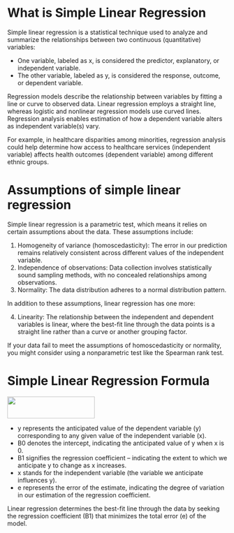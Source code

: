 # What is Simple Linear Regression

Simple linear regression is a statistical technique used to analyze and summarize the relationships between two continuous (quantitative) variables:

* One variable, labeled as x, is considered the predictor, explanatory, or independent variable.
* The other variable, labeled as y, is considered the response, outcome, or dependent variable.

Regression models describe the relationship between variables by fitting a line or curve to observed data. Linear regression employs a straight line, whereas logistic and nonlinear regression models use curved lines. Regression analysis enables estimation of how a dependent variable alters as independent variable(s) vary.

For example, in healthcare disparities among minorities, regression analysis could help determine how access to healthcare services (independent variable) affects health outcomes (dependent variable) among different ethnic groups.

# Assumptions of simple linear regression
Simple linear regression is a parametric test, which means it relies on certain assumptions about the data. These assumptions include:

1. Homogeneity of variance (homoscedasticity): The error in our prediction remains relatively consistent across different values of the independent variable.
2. Independence of observations: Data collection involves statistically sound sampling methods, with no concealed relationships among observations.
3. Normality: The data distribution adheres to a normal distribution pattern.

In addition to these assumptions, linear regression has one more:

4. Linearity: The relationship between the independent and dependent variables is linear, where the best-fit line through the data points is a straight line rather than a curve or another grouping factor.

If your data fail to meet the assumptions of homoscedasticity or normality, you might consider using a nonparametric test like the Spearman rank test.

# Simple Linear Regression Formula
<img src="https://www.scribbr.com/wp-content/ql-cache/quicklatex.com-24c2acc90e12e44ba70f7cae7508ae7e_l3.png" width="200" height="50">

* y represents the anticipated value of the dependent variable (y) corresponding to any given value of the independent variable (x).
* B0 denotes the intercept, indicating the anticipated value of y when x is 0.
* B1 signifies the regression coefficient – indicating the extent to which we anticipate y to change as x increases.
* x stands for the independent variable (the variable we anticipate influences y).
* e represents the error of the estimate, indicating the degree of variation in our estimation of the regression coefficient.
  
Linear regression determines the best-fit line through the data by seeking the regression coefficient (B1) that minimizes the total error (e) of the model.
